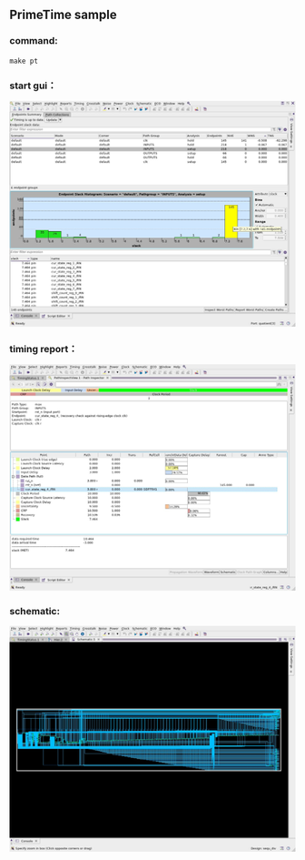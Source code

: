 ## PrimeTime sample

### command:
```shell
make pt
```

### start gui：

![gui](https://github.com/OpenEDF/verilog-basic/blob/main/pt_example/doc/pt_start.jpg)

### timing report：

![path](https://github.com/OpenEDF/verilog-basic/blob/main/pt_example/doc/path.jpg)

### schematic:

![sch](https://github.com/OpenEDF/verilog-basic/blob/main/pt_example/doc/sch.jpg)

